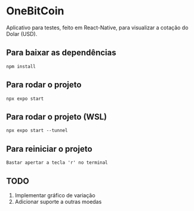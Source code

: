# OneBitCoin

Aplicativo para testes, feito em React-Native, para visualizar a cotação do Dolar (USD).

## Para baixar as dependências

    npm install

## Para rodar o projeto

    npx expo start


## Para rodar o projeto (WSL)

    npx expo start --tunnel

## Para reiniciar o projeto

    Bastar apertar a tecla 'r' no terminal

## TODO

1. Implementar gráfico de variação
2. Adicionar suporte a outras moedas
